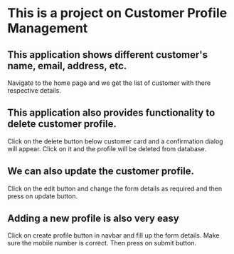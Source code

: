 # This is a project on Customer Profile Management

## This application shows different customer's name, email, address, etc.

Navigate to the home page and we get the list of customer with there respective details.

## This application also provides functionality to delete customer profile.

Click on the delete button below customer card and a confirmation dialog will appear. Click on it and the profile will be deleted from database.

## We can also update the customer profile.

Click on the edit button and change the form details as required and then press on update button.

## Adding a new profile is also very easy

Click on create profile button in navbar and fill up the form details. Make sure the mobile number is correct.
Then press on submit button.
